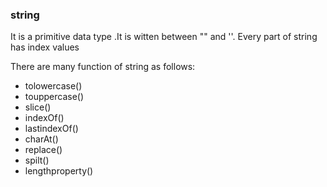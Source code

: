 ### string 
It is a primitive data type .It is witten between "" and 
''. Every part of string has index values 

There are many function of string as follows:
- tolowercase()
- touppercase()
- slice()
- indexOf()
- lastindexOf()
- charAt()
- replace()
- spilt()
- lengthproperty() 
